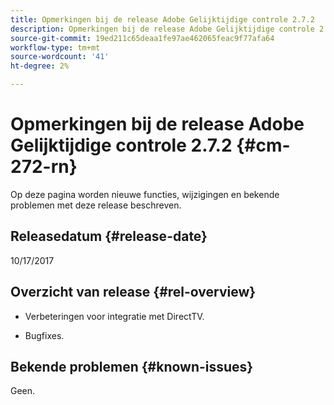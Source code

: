 ```yaml
---
title: Opmerkingen bij de release Adobe Gelijktijdige controle 2.7.2
description: Opmerkingen bij de release Adobe Gelijktijdige controle 2.7.2
source-git-commit: 19ed211c65deaa1fe97ae462065feac9f77afa64
workflow-type: tm+mt
source-wordcount: '41'
ht-degree: 2%

---
```



# Opmerkingen bij de release Adobe Gelijktijdige controle 2.7.2 {#cm-272-rn}

Op deze pagina worden nieuwe functies, wijzigingen en bekende problemen met deze release beschreven.

## Releasedatum {#release-date}

10/17/2017

## Overzicht van release {#rel-overview}

* Verbeteringen voor integratie met DirectTV.

* Bugfixes.



## Bekende problemen {#known-issues}

Geen.
